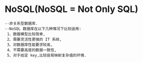 # NoSQL(NoSQL = Not Only SQL)
	--非关系型数据库.
	--NoSQL 数据库在以下几种情况下比较适用:
	 1、数据模型比较简单,
	 2、需要灵活性更强的 IT 系统,
	 3、对数据库性能要求较高,
	 4、不需要高度的数据一致性,
	 5、对于给定 key,比较容易映射复杂值的环境.